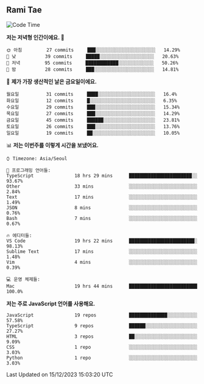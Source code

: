 ## Rami Tae

<!--START_SECTION:waka-->
![Code Time](http://img.shields.io/badge/Code%20Time-1%2C310%20hrs%2032%20mins-blue)

**저는 저녁형 인간이에요. 🦉** 

```text
🌞 아침         27 commits     ███░░░░░░░░░░░░░░░░░░░░░░   14.29% 
🌆 낮　         39 commits     █████░░░░░░░░░░░░░░░░░░░░   20.63% 
🌃 저녁         95 commits     ████████████░░░░░░░░░░░░░   50.26% 
🌙 밤　         28 commits     ███░░░░░░░░░░░░░░░░░░░░░░   14.81%

```
📅 **제가 가장 생산적인 날은 금요일이에요.** 

```text
월요일          31 commits     ████░░░░░░░░░░░░░░░░░░░░░   16.4% 
화요일          12 commits     █░░░░░░░░░░░░░░░░░░░░░░░░   6.35% 
수요일          29 commits     ███░░░░░░░░░░░░░░░░░░░░░░   15.34% 
목요일          27 commits     ███░░░░░░░░░░░░░░░░░░░░░░   14.29% 
금요일          45 commits     ██████░░░░░░░░░░░░░░░░░░░   23.81% 
토요일          26 commits     ███░░░░░░░░░░░░░░░░░░░░░░   13.76% 
일요일          19 commits     ██░░░░░░░░░░░░░░░░░░░░░░░   10.05%

```


📊 **저는 이번주를 이렇게 시간을 보냈어요.** 

```text
⌚︎ Timezone: Asia/Seoul

💬 프로그래밍 언어들: 
TypeScript               18 hrs 29 mins      ███████████████████████░░   93.67% 
Other                    33 mins             ░░░░░░░░░░░░░░░░░░░░░░░░░   2.84% 
Text                     17 mins             ░░░░░░░░░░░░░░░░░░░░░░░░░   1.49% 
JSON                     8 mins              ░░░░░░░░░░░░░░░░░░░░░░░░░   0.76% 
Bash                     7 mins              ░░░░░░░░░░░░░░░░░░░░░░░░░   0.67%

🔥 에디터들: 
VS Code                  19 hrs 22 mins      ████████████████████████░   98.13% 
Sublime Text             17 mins             ░░░░░░░░░░░░░░░░░░░░░░░░░   1.48% 
Vim                      4 mins              ░░░░░░░░░░░░░░░░░░░░░░░░░   0.39%

💻 운영 체제들: 
Mac                      19 hrs 44 mins      █████████████████████████   100.0%

```

**저는 주로 JavaScript 언어를 사용해요.** 

```text
JavaScript               19 repos            ██████████████░░░░░░░░░░░   57.58% 
TypeScript               9 repos             ██████░░░░░░░░░░░░░░░░░░░   27.27% 
HTML                     3 repos             ██░░░░░░░░░░░░░░░░░░░░░░░   9.09% 
CSS                      1 repo              ░░░░░░░░░░░░░░░░░░░░░░░░░   3.03% 
Python                   1 repo              ░░░░░░░░░░░░░░░░░░░░░░░░░   3.03%

```



 Last Updated on 15/12/2023 15:03:20 UTC
<!--END_SECTION:waka-->
